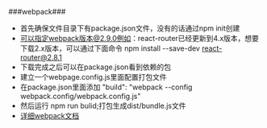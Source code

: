 ###webpack###
- 首先确保文件目录下有package.json文件，没有的话通过npm init创建
- 可以指定webpack版本@2.9.0例如：react-router已经更新到4.x版本，想要下载2.x版本，可以通过下面命令
npm install --save-dev react-router@2.8.1
- 下载完成之后可以在package.json看到依赖的包
- 建立一个webpage.config.js里面配置打包文件
- 在package.json里面添加 "build": "webpack --config webpack.config/webpack.config.js"
- 然后运行 npm run bulid;打包生成dist/bundle.js文件
- [详细webpack文档](https://webpack.js.org/guides/getting-started/#creating-a-bundle)